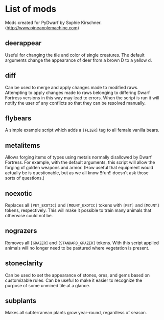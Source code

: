 # List of mods

Mods created for PyDwarf by Sophie Kirschner. (http://www.pineapplemachine.com)

## deerappear

Useful for changing the tile and color of single creatures. The default arguments change the appearance of deer from a brown D to a yellow d.

## diff

Can be used to merge and apply changes made to modified raws. Attempting to apply changes made to raws belonging to differing Dwarf Fortress versions in this way may lead to errors. When the script is run it will notify the user of any conflicts so that they can be resolved manually.

## flybears

A simple example script which adds a `[FLIER]` tag to all female vanilla bears.

## metalitems

Allows forging items of types using metals normally disallowed by Dwarf Fortress. For example, with the default arguments, this script will allow the forging of golden weapons and armor. (How useful that equipment would actually be is questionable, but as we all know !!fun!! doesn't ask those sorts of questions.)

## noexotic

Replaces all `[PET_EXOTIC]` and `[MOUNT_EXOTIC]` tokens with `[PET]` and `[MOUNT]` tokens, respectively. This will make it possible to train many animals that otherwise could not be.

## nograzers

Removes all `[GRAZER]` and `[STANDARD_GRAZER]` tokens. With this script applied animals will no longer need to be pastured where vegetation is present.

## stoneclarity

Can be used to set the appearance of stones, ores, and gems based on customizable rules. Can be useful to make it easier to recognize the purpose of some unmined tile at a glance.

## subplants

Makes all subterranean plants grow year-round, regardless of season.
